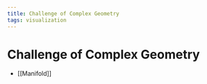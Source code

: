 ```yaml
---
title: Challenge of Complex Geometry
tags: visualization
---
```


# Challenge of Complex Geometry
- [[Manifold]]


















































